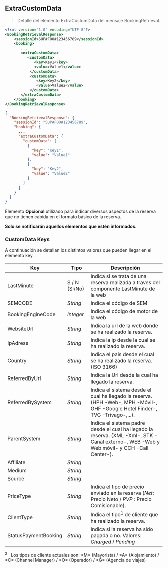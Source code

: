 ## ExtraCustomData
> Detalle del elemento ExtraCustomData del mensaje BookingRetrieval. 

````xml
<?xml version="1.0" encoding="UTF-8"?>
<BookingRetrievalResponse>
    <sessionId>SUP#FOO#123456789</sessionId>
    <booking>
	   ...
	   <extraCustomData>
          <customData>
             <key>Key1</key> 
             <value>Value1</value>
           </customData>
           <customData>
              <key>Key2</key>
              <value>Value2</value>
           </customData>
       </extraCustomData>
    </booking>
</BookingRetrievalResponse>
````

````json
{
  "BookingRetrievalResponse": {
    "sessionId": "SUP#FOO#123456789",
    "booking": {
	  ... 	
      "extraCustomData": {
        "customData": [
          {
            "key": "Key1",
            "value": "Value1"
          },
          {
            "key": "Key2",
            "value": "Value2"
          }
        ]
      }
    }
  }
}
````

Elemento **Opcional** utilizado para indicar diversos aspectos de la reserva que no tienen cabida en el formato básico de la reserva. 

**Solo se notificarán aquellos elementos que estén informados.**


### CustomData Keys

A continuación se detallan los distintos valores que pueden llegar en el elemento key.
 
Key | Tipo |  Descripción
--------- | ----------- | -----------
LastMinute | S / N (Si/No) | Indica si se trata de una reserva realizada a traves del componente LastMinute de la web
SEMCODE | *String* | Indica el código de SEM 
BookingEngineCode | *Integer* | Indica el código de motor de la web
WebsiteUrl | *String* | Indica la url de la web donde se ha realizado la reserva.
IpAdress | *String* | Indica la ip desde la cual se ha realizado la reserva.
Country | *String* | Indica el pais desde el cual se ha realizado la reserva. (ISO 3166)
ReferredByUrl | *String* | Indica la Url desde la cual ha llegado la reserva.
ReferredBySystem | *String* | Indica el sistema desde el cual ha llegado la reserva. (HPH -Web-, MPH -Móvil-, GHF -Google Hotel Finder-, TVG -Trivago-,...).
ParentSystem | *String* | Indica el sistema padre desde el cual ha llegado la reserva. (XML -Xml-, STK -Canal externo-, WEB -Web y Web móvil- y CCH -Call Center-).
Affiliate | *String* | 
Medium | *String* |
Source | *String* |
PriceType | *String* | Indica el tipo de precio enviado en la reserva (*Net*: Precio Neto / *PVP* : Precio Comisionable).
ClientType | *String* | Indica el tipo<sup>1</sup> de cliente que ha realizado la reserva.
StatusPaymentBooking | *String* | Indica si la reserva ha sido pagada o no. Valores: *Charged* / *Pending*

<aside class="notice">
<sup>2</sup>&nbsp;&nbsp;&nbsp;Los tipos de cliente actuales son: *M* (Mayorista) / *A* (Alojamiento) / *C* (Channel Manager) / *O* (Operador) / *G* (Agencia de viajes)
</aside>
